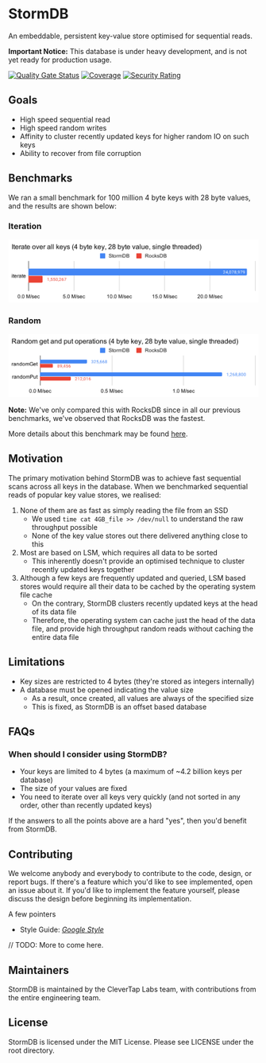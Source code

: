 # StormDB
An embeddable, persistent key-value store optimised for sequential reads.

**Important Notice:** This database is under heavy development,
and is not yet ready for production usage.

[![Quality Gate Status](https://sonarcloud.io/api/project_badges/measure?project=CleverTap_stormdb&metric=alert_status)](https://sonarcloud.io/dashboard?id=CleverTap_stormdb)
[![Coverage](https://sonarcloud.io/api/project_badges/measure?project=CleverTap_stormdb&metric=coverage)](https://sonarcloud.io/dashboard?id=CleverTap_stormdb)
[![Security Rating](https://sonarcloud.io/api/project_badges/measure?project=CleverTap_stormdb&metric=security_rating)](https://sonarcloud.io/dashboard?id=CleverTap_stormdb)

## Goals
- High speed sequential read
- High speed random writes
- Affinity to cluster recently updated keys for higher random IO on such keys
- Ability to recover from file corruption

## Benchmarks
We ran a small benchmark for 100 million 4 byte keys with 28 byte values, and the results are shown below:

### Iteration
<img src="./static/iteration_28_bytes_100m.svg"/>

### Random
<img src="./static/random_28_bytes_100m.svg"/>

**Note:** We've only compared this with RocksDB since in all our previous benchmarks, 
we've observed that RocksDB was the fastest.

More details about this benchmark may be found [here](wiki/Blocks).

## Motivation
The primary motivation behind StormDB was to achieve fast sequential scans across all keys
in the database. When we benchmarked sequential reads of popular key value stores, we realised:
1. None of them are as fast as simply reading the file from an SSD
    - We used `time cat 4GB_file >> /dev/null` to understand the raw throughput possible
    - None of the key value stores out there delivered anything close to this
1. Most are based on LSM, which requires all data to be sorted
    - This inherently doesn't provide an optimised technique to cluster recently
      updated keys together
1. Although a few keys are frequently updated and queried, LSM based stores would require
   all their data to be cached by the operating system file cache
    - On the contrary, StormDB clusters recently updated keys at the head of its data file
    - Therefore, the operating system can cache just the head of the data file,
      and provide high throughput random reads without caching the entire data file

## Limitations
- Key sizes are restricted to 4 bytes (they're stored as integers internally)
- A database must be opened indicating the value size
    - As a result, once created, all values are always of the specified size
    - This is fixed, as StormDB is an offset based database

## FAQs    
### When should I consider using StormDB?
- Your keys are limited to 4 bytes (a maximum of ~4.2 billion keys per database)
- The size of your values are fixed
- You need to iterate over all keys very quickly (and not sorted in any order, other than recently updated keys)

If the answers to all the points above are a hard "yes", then you'd benefit from StormDB. 

## Contributing
We welcome anybody and everybody to contribute to the code, design, or report bugs.
If there's a feature which you'd like to see implemented, open an issue about it. If you'd
like to implement the feature yourself, please discuss the design before beginning 
its implementation.

A few pointers
- Style Guide: [_Google Style_](https://google.github.io/styleguide/javaguide.html) 

// TODO: More to come here.

## Maintainers
StormDB is maintained by the CleverTap Labs team, with contributions
from the entire engineering team.

## License
StormDB is licensed under the MIT License. Please see LICENSE under the root directory.
 
